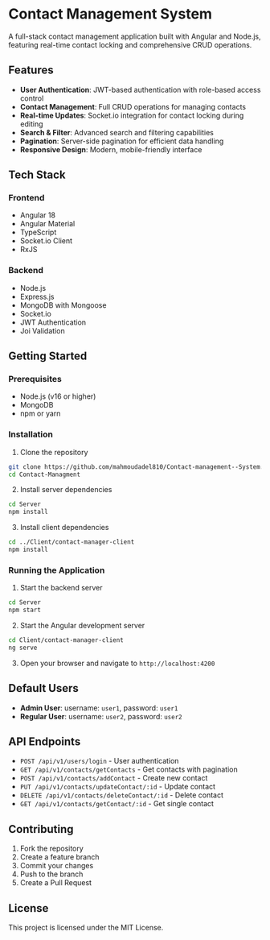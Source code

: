 

# Contact Management System

A full-stack contact management application built with Angular and Node.js, featuring real-time contact locking and comprehensive CRUD operations.

## Features

- **User Authentication**: JWT-based authentication with role-based access control
- **Contact Management**: Full CRUD operations for managing contacts
- **Real-time Updates**: Socket.io integration for contact locking during editing
- **Search & Filter**: Advanced search and filtering capabilities
- **Pagination**: Server-side pagination for efficient data handling
- **Responsive Design**: Modern, mobile-friendly interface

## Tech Stack

### Frontend
- Angular 18
- Angular Material
- TypeScript
- Socket.io Client
- RxJS

### Backend
- Node.js
- Express.js
- MongoDB with Mongoose
- Socket.io
- JWT Authentication
- Joi Validation

## Getting Started

### Prerequisites
- Node.js (v16 or higher)
- MongoDB
- npm or yarn

### Installation

1. Clone the repository
```bash
git clone https://github.com/mahmoudadel810/Contact-management--System.git
cd Contact-Managment
```

2. Install server dependencies
```bash
cd Server
npm install
```

3. Install client dependencies
```bash
cd ../Client/contact-manager-client
npm install
```


### Running the Application

1. Start the backend server
```bash
cd Server
npm start
```

2. Start the Angular development server
```bash
cd Client/contact-manager-client
ng serve
```

3. Open your browser and navigate to `http://localhost:4200`

## Default Users

- **Admin User**: username: `user1`, password: `user1`
- **Regular User**: username: `user2`, password: `user2`

## API Endpoints

- `POST /api/v1/users/login` - User authentication
- `GET /api/v1/contacts/getContacts` - Get contacts with pagination
- `POST /api/v1/contacts/addContact` - Create new contact
- `PUT /api/v1/contacts/updateContact/:id` - Update contact
- `DELETE /api/v1/contacts/deleteContact/:id` - Delete contact
- `GET /api/v1/contacts/getContact/:id` - Get single contact



## Contributing

1. Fork the repository
2. Create a feature branch
3. Commit your changes
4. Push to the branch
5. Create a Pull Request

## License

This project is licensed under the MIT License.

